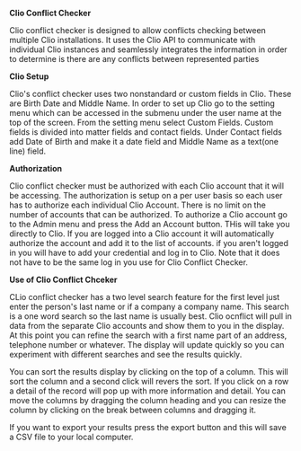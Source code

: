 
**Clio Conflict Checker**


Clio conflict checker is designed to allow conflicts checking between multiple Clio installations. It uses the Clio API to communicate with individual Clio instances and seamlessly integrates the information in order to determine is there are any conflicts between represented parties

**Clio Setup**

Clio's conflict checker uses two nonstandard or custom fields in Clio. These are Birth Date and Middle Name. In order to set up Clio go to the setting menu which can be accessed in the submenu under the user name at the top of the screen. From the setting menu select Custom Fields. Custom fields is divided into matter fields and contact fields. Under Contact fields add Date of Birth and make it a date field and Middle Name as a text(one line) field.

**Authorization**

Clio conflict checker must be authorized with each Clio account that it will be accessing. The authorization is setup on a per user basis so each user has to authorize each individual Clio Account. There is no limit on the number of accounts that can be authorized. To authorize a Clio account go to the Admin menu and press the Add an Account button. THis will take you directly to Clio. If you are logged into a Clio account it will automatically authorize the account and add it to the list of accounts. if you aren't logged in you will have to add your credential and log in to Clio. Note that it does not have to be the same log in you use for Clio Conflict Checker.

**Use of Clio Conflict Chceker**

CLio conflict checker has a two level search feature for the first level just enter the person's last name or if a company a company name. This search is a one word search so the last name is usually best. Clio ocnflict will pull in data from the separate Clio accounts and show them to you in the display. At this point you can refine the search with a first name part of an address, telephone number or whatever. The display will update quickly so you can experiment with different searches and see the results quickly.

You can sort the results display by clicking on the top of a column. This will sort the column and a second click will revers the sort. If you click on a row a detail of the record will pop up with more information and detail.
You can move the columns by dragging the column heading and you can resize the column by clicking on the break between columns and dragging it. 

If you want to export your results press the export button and this will save a CSV file to your local computer.